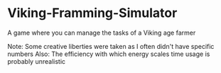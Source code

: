 # Viking-Framming-Simulator
A game where you can manage the tasks of a Viking age farmer

Note: Some creative liberties were taken as I often didn't have specific numbers
Also: The efficiency with which energy scales time usage is probably unrealistic
